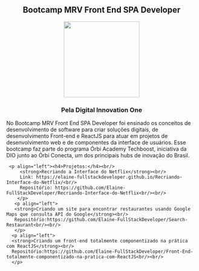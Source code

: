 <!DOCTYPE html>
<html lang="pt-br">
      <center>
       <h2>Bootcamp MRV Front End SPA Developer</h2>
          <img src=”https://hermes.digitalinnovation.one/tracks/2ec58739-7126-48e3-8be3-4a552d7819a9.png” width="200px" />
       <h3>Pela Digital Innovation One</h3>
       </center>
       <a> No Bootcamp MRV Front End SPA Developer foi ensinado os conceitos de desenvolvimento de software para criar soluções digitais, de desenvolvimento Front-end e ReactJS para atuar em projetos de desenvolvimento web e de componentes da interface de usuários. Esse bootcamp faz parte do programa Órbi Academy Techboost, iniciativa da DIO junto ao Órbi Conecta, um dos principais hubs de inovação do Brasil.
       </a>
    
     <p align="left"><h4>Projetos:</h4><br/>
         <strong>Recriando a Interface do Netflix</strong><br/>
         Link: https://elaine-fullstackdeveloper.github.io/Recriando-Interface-do-Netflix/<br/>
         Repositóŕio: https://github.com/Elaine-FullStackDeveloper/Recriando-Interface-do-Netflix<br/><br/>
        </p> 
       <p align="left"> 
       <strong>Criando um site para encontrar restaurantes usando Google Maps que consulta API do Google</strong><br/>
       Repositóŕio:https://github.com/Elaine-FullStackDeveloper/Search-Restaurant<br/><br/>
       </p> 
      <p align="left">
      <strong>Criando um front-end totalmente componentizado na prática com ReactJS</strong><br/>
      Repositóŕio:https://github.com/Elaine-FullStackDeveloper/Front-End-totalmente-componentizado-na-pratica-com-ReactJS<br/><br/>
      </p>   
</html>
